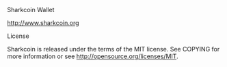 Sharkcoin Wallet

http://www.sharkcoin.org

License

Sharkcoin is released under the terms of the MIT license. See COPYING for more information or see http://opensource.org/licenses/MIT.
